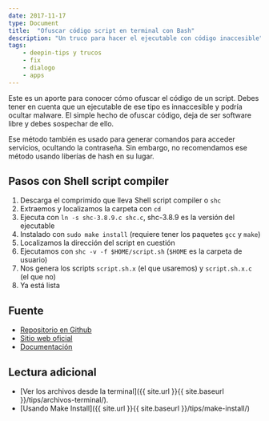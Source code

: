 ```yaml
---
date: 2017-11-17
type: Document
title:  "Ofuscar código script en terminal con Bash"
description: "Un truco para hacer el ejecutable con código inaccesible"
tags:
    - deepin-tips y trucos
    - fix
    - dialogo
    - apps
---
```


Este es un aporte para conocer cómo ofuscar el código de un script. Debes tener en cuenta que un ejecutable de ese tipo es innaccesible y podría ocultar malware. El simple hecho de ofuscar código, deja de ser software libre y debes sospechar de ello.

Ese método también es usado para generar comandos para acceder servicios, ocultando la contraseña. Sin embargo, no recomendamos ese método usando liberías de hash en su lugar.

## Pasos con Shell script compiler
1. Descarga el comprimido que lleva Shell script compiler o `shc`
2. Extraemos y localizamos la carpeta con `cd`
3. Ejecuta con `ln -s shc-3.8.9.c shc.c`, shc-3.8.9 es la versión del ejecutable
4. Instalado con `sudo make install` (requiere tener los paquetes `gcc` y `make`)
5. Localizamos la dirección del script en cuestión
6. Ejecutamos con `shc -v -f $HOME/script.sh` (`$HOME` es la carpeta de usuario)
7. Nos genera los scripts `script.sh.x` (el que usaremos) y `script.sh.x.c` (el que no)
8. Ya está lista

## Fuente
* [Repositorio en Github](https://github.com/neurobin/shc)
* [Sitio web oficial](https://projects.gnome.org/gst/)
* [Documentación](https://linux.die.net/man/1/shc)

## Lectura adicional
* [Ver los archivos desde la terminal]({{ site.url }}{{ site.baseurl }}/tips/archivos-terminal/).
* [Usando Make Install]({{ site.url }}{{ site.baseurl }}/tips/make-install/)
